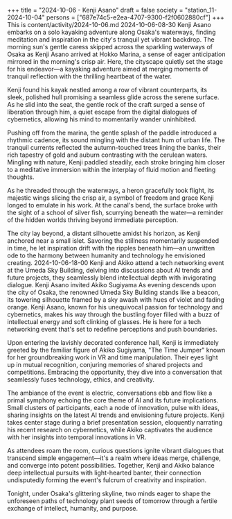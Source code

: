 +++
title = "2024-10-06 - Kenji Asano"
draft = false
society = "station_11-2024-10-04"
persons = ["687e74c5-e2ea-4707-9300-f2f0602880cf"]
+++
This is content/activity/2024-10-06.md
2024-10-06-08-30
Kenji Asano embarks on a solo kayaking adventure along Osaka's waterways, finding meditation and inspiration in the city's tranquil yet vibrant backdrop.
The morning sun's gentle caress skipped across the sparkling waterways of Osaka as Kenji Asano arrived at Hokko Marina, a sense of eager anticipation mirrored in the morning's crisp air. Here, the cityscape quietly set the stage for his endeavor—a kayaking adventure aimed at merging moments of tranquil reflection with the thrilling heartbeat of the water.

Kenji found his kayak nestled among a row of vibrant counterparts, its sleek, polished hull promising a seamless glide across the serene surface. As he slid into the seat, the gentle rock of the craft surged a sense of liberation through him, a quiet escape from the digital dialogues of cybernetics, allowing his mind to momentarily wander uninhibited.

Pushing off from the marina, the gentle splash of the paddle introduced a rhythmic cadence, its sound mingling with the distant hum of urban life. The tranquil currents reflected the autumn-touched trees lining the banks, their rich tapestry of gold and auburn contrasting with the cerulean waters. Mingling with nature, Kenji paddled steadily, each stroke bringing him closer to a meditative immersion within the interplay of fluid motion and fleeting thoughts.

As he threaded through the waterways, a heron gracefully took flight, its majestic wings slicing the crisp air, a symbol of freedom and grace Kenji longed to emulate in his work. At the canal's bend, the surface broke with the sight of a school of silver fish, scurrying beneath the water—a reminder of the hidden worlds thriving beyond immediate perception.

The city lay beyond, a distant silhouette amidst his horizon, as Kenji anchored near a small islet. Savoring the stillness momentarily suspended in time, he let inspiration drift with the ripples beneath him—an unwritten ode to the harmony between humanity and technology he envisioned creating.
2024-10-06-18-00
Kenji and Akiko attend a tech networking event at the Umeda Sky Building, delving into discussions about AI trends and future projects, they seamlessly blend intellectual depth with invigorating dialogue.
Kenji Asano invited Akiko Sugiyama
As evening descends upon the city of Osaka, the renowned Umeda Sky Building stands like a beacon, its towering silhouette framed by a sky awash with hues of violet and fading orange. Kenji Asano, known for his unequivocal passion for technology and cybernetics, makes his way through the bustling foyer filled with a buzz of intellectual energy and soft clinking of glasses. He is here for a tech networking event that's set to redefine perceptions and push boundaries.

Upon entering the lavishly decorated conference hall, Kenji is immediately greeted by the familiar figure of Akiko Sugiyama, "The Time Jumper" known for her groundbreaking work in VR and time manipulation. Their eyes light up in mutual recognition, conjuring memories of shared projects and competitions. Embracing the opportunity, they dive into a conversation that seamlessly fuses technology, ethics, and creativity.

The ambiance of the event is electric, conversations ebb and flow like a primal symphony echoing the core theme of AI and its future implications. Small clusters of participants, each a node of innovation, pulse with ideas, sharing insights on the latest AI trends and envisioning future projects. Kenji takes center stage during a brief presentation session, eloquently narrating his recent research on cybernetics, while Akiko captivates the audience with her insights into temporal innovations in VR.

As attendees roam the room, curious questions ignite vibrant dialogues that transcend simple engagement—it's a realm where ideas merge, challenge, and converge into potent possibilities. Together, Kenji and Akiko balance deep intellectual pursuits with light-hearted banter, their connection undisputedly forming the event's fulcrum of creativity and inspiration.

Tonight, under Osaka's glittering skyline, two minds eager to shape the unforeseen paths of technology plant seeds of tomorrow through a fertile exchange of intellect, humanity, and purpose.
